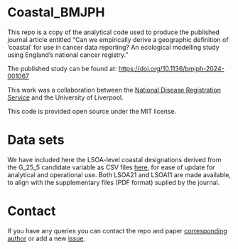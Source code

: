 
<!-- README.md is generated from README.Rmd. Please edit that file -->

# Coastal_BMJPH

<!-- badges: start -->
<!-- badges: end -->

This repo is a copy of the analytical code used to produce the published
journal article entitled “Can we empirically derive a geographic
definition of ‘coastal’ for use in cancer data reporting? An ecological
modelling study using England’s national cancer registry.”

The published study can be found at:
<https://doi.org/10.1136/bmjph-2024-001067>

This work was a collaboration between the [National Disease Registration
Service](https://digital.nhs.uk/ndrs) and the University of Liverpool.

This code is provided open source under the MIT license.

# Data sets

We have included here the LSOA-level coastal designations derived from the G_25_5 candidate variable as CSV files [here](https://github.com/DCEW/Coastal_BMJPH/tree/main/Data_files), for ease of update for analytical and operational use.  Both LSOA21 and LSOA11 are made available, to align with the supplementary files (PDF format) suplied by the journal.

# Contact

If you have any queries you can contact the repo and paper
[corresponding author](claire.welsh8@nhs.net) or add a new
[issue](https://github.com/DCEW/Coastal_BMJPH/issues/new).
